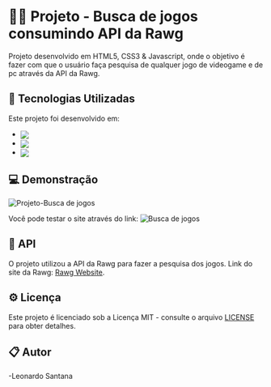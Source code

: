 # 👨‍💻 Projeto - Busca de jogos consumindo API da Rawg

Projeto desenvolvido em HTML5, CSS3 & Javascript, onde o objetivo é fazer com que o usuário faça pesquisa de qualquer jogo de videogame e de pc através da API da Rawg. 

## 🚀 Tecnologias Utilizadas

Este projeto foi desenvolvido em: 
 
 - <img align="center" src="https://img.shields.io/badge/HTML5-E34F26?style=for-the-badge&logo=html5&logoColor=white">
- <img align="center" src="https://img.shields.io/badge/CSS3-1572B6?style=for-the-badge&logo=css3&logoColor=white">
- <img align="center" src="https://img.shields.io/badge/JavaScript-323330?style=for-the-badge&logo=javascript&logoColor=F7DF1E">

## 💻 Demonstração

![Projeto-Busca de jogos](img/Projeto1.gif)

Você pode testar o site através do link: ![Busca de jogos](https://busca-de-jogos.vercel.app/)

## 🚀 API

O projeto utilizou a API da Rawg para fazer a pesquisa dos jogos. Link do site da Rawg: [Rawg Website](https://rawg.io/apidocs). 

## ⚙ Licença

Este projeto é licenciado sob a Licença MIT - consulte o arquivo [LICENSE](LICENSE) para obter detalhes.

## 📋 Autor

-Leonardo Santana

